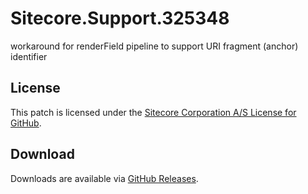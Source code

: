 # Sitecore.Support.325348
workaround for renderField pipeline to support URI fragment (anchor) identifier

## License  
This patch is licensed under the [Sitecore Corporation A/S License for GitHub](https://github.com/sitecoresupport/Sitecore.Support.325348/blob/master/LICENSE).  

## Download  
Downloads are available via [GitHub Releases](https://github.com/sitecoresupport/Sitecore.Support.325348/releases).  
